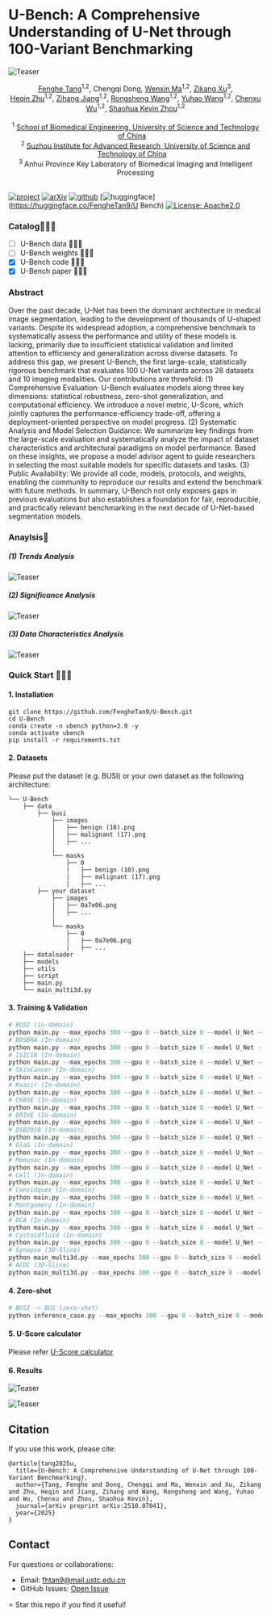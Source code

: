 # U-Bench: A Comprehensive Understanding of U-Net through 100-Variant Benchmarking

![Teaser](imgs/teaser2.jpg)

<div align="center">
    <span class="author-block">
    <a href="https://scholar.google.com/citations?user=x1pODsMAAAAJ&hl=en" target="_blank">Fenghe Tang</a><sup>1,2</sup>,</span>
    <span class="author-block">
    <a target="_blank">Chengqi Dong</a>,</span>
    <span class="author-block">
    <a href="https://scholar.google.com/citations?user=r0-tZ8cAAAAJ&hl=en" target="_blank">Wenxin Ma</a><sup>1,2</sup>,</span>
    <span class="author-block">
    <a href="https://scholar.google.com/citations?user=TxjqAY0AAAAJ&hl=en" target="_blank">Zikang Xu</a><sup>3</sup>,</span>
    <br>
    <span class="author-block">
    <a href="https://scholar.google.com/citations?user=YkfSFekAAAAJ&hl=en" target="_blank">Heqin Zhu</a><sup>1,2</sup>,</span>
    <span class="author-block">
    <a href="https://scholar.google.com/citations?user=Wo8tMSMAAAAJ&hl=en" target="_blank">Zihang Jiang</a><sup>1,2</sup>,</span>
    <span class="author-block">
    <a href="https://scholar.google.com/citations?user=rYP1nFEAAAAJ&hl=en" target="_blank">Rongsheng Wang</a><sup>1,2</sup>,</span>
    <span class="author-block">
    <a href="https://scholar.google.com/citations?user=wi016FcAAAAJ&hl=en" target="_blank">Yuhao Wang</a><sup>1,2</sup>,</span>
    <span class="author-block">
    <a href="https://scholar.google.com/citations?user=tI39ThgAAAAJ&hl=en" target="_blank">Chenxu Wu</a><sup>1,2</sup>,</span>
    <span class="author-block">        
    <a href="https://scholar.google.com/citations?user=8eNm2GMAAAAJ&hl=en" target="_blank">Shaohua Kevin Zhou</a><sup>1,2</sup>
    </span>
</div>

<br>

<div align="center">
    <sup>1</sup>
    <a href='https://en.ustc.edu.cn/' target='_blank'>School of Biomedical Engineering, University of Science and Technology of China</a>&emsp;
    <br>
    <sup>2</sup> <a href='http://english.ict.cas.cn/' target='_blank'>Suzhou Institute for Advanced Research, University of Science and Technology of China</a>&emsp;
    <br>
    <sup>3</sup> <a target='_blank'>Anhui Province Key Laboratory of Biomedical Imaging and Intelligent Processing</a>
</div>

<br>

  [![project](https://img.shields.io/badge/project-ubench-brightgreen)](https://fenghetan9.github.io/ubench)    [![arXiv](https://img.shields.io/badge/arxiv-2510.07041-b31b1b)](https://arxiv.org/pdf/2510.07041)   [![github](https://img.shields.io/badge/github-U--Bench-black)](https://github.com/FengheTan9/U-Bench)  [![huggingface](https://img.shields.io/badge/Huggingface-U--Bench-yellow)](https://huggingface.co/FengheTan9/U Bench)   <a href="#LICENSE--citation"><img alt="License: Apache2.0" src="https://img.shields.io/badge/LICENSE-Apache%202.0-blue.svg"/></a>



### Catalog🚀🚀🚀

- [ ] U-Bench data 🤗🤗🤗
- [ ] U-Bench weights 🤗🤗🤗
- [x] U-Bench code 🤗🤗🤗
- [x] U-Bench paper 🤗🤗🤗

### Abstract

Over the past decade, U-Net has been the dominant architecture in medical image segmentation, leading to the development of thousands of U-shaped variants. Despite its widespread adoption, a comprehensive benchmark to systematically assess the performance and utility of these models is lacking, primarily due to insufficient statistical validation and limited attention to efficiency and generalization across diverse datasets. To address this gap, we present U-Bench, the first large-scale, statistically rigorous benchmark that evaluates 100 U-Net variants across 28 datasets and 10 imaging modalities. Our contributions are threefold: (1) Comprehensive Evaluation: U-Bench evaluates models along three key dimensions: statistical robustness, zero-shot generalization, and computational efficiency. We introduce a novel metric, U-Score, which jointly captures the performance-efficiency trade-off, offering a deployment-oriented perspective on model progress. (2) Systematic Analysis and Model Selection Guidance: We summarize key findings from the large-scale evaluation and systematically analyze the impact of dataset characteristics and architectural paradigms on model performance. Based on these insights, we propose a model advisor agent to guide researchers in selecting the most suitable models for specific datasets and tasks. (3) Public Availability: We provide all code, models, protocols, and weights, enabling the community to reproduce our results and extend the benchmark with future methods. In summary, U-Bench not only exposes gaps in previous evaluations but also establishes a foundation for fair, reproducible, and practically relevant benchmarking in the next decade of U-Net-based segmentation models.

### Anaylsis🧐

##### (1) Trends Analysis

![Teaser](imgs/trends.jpg)

##### (2) Significance Analysis

![Teaser](imgs/significance.jpg)

##### (3) Data Characteristics Analysis

![Teaser](imgs/data_analysis.jpg)

### Quick Start 🤩🤩🤩

#### 1. Installation

```
git clone https://github.com/FengheTan9/U-Bench.git
cd U-Bench
conda create -n ubench python=3.9 -y  
conda activate ubench  
pip install -r requirements.txt  
```

#### 2. Datasets

Please put the dataset (e.g. BUSI) or your own dataset as the following architecture:

```
└── U-Bench
    ├── data
        ├── busi
            ├── images
            |   ├── benign (10).png
            │   ├── malignant (17).png
            │   ├── ...
            |
            └── masks
                ├── 0
                |   ├── benign (10).png
                |   ├── malignant (17).png
                |   ├── ...
        ├── your dataset
            ├── images
            |   ├── 0a7e06.png
            │   ├── ...
            |
            └── masks
                ├── 0
                |   ├── 0a7e06.png
                |   ├── ...
    ├── dataloader
    ├── models
    ├── utils
    ├── script
    ├── main.py
    └── main_multi3d.py
```

#### 3. Training & Validation

```python
# BUSI (in-domain)
python main.py --max_epochs 300 --gpu 0 --batch_size 8 --model U_Net --base_dir ./data/busi --dataset_name busi
# BUSBRA (In-domain)
python main.py --max_epochs 300 --gpu 0 --batch_size 8 --model U_Net --base_dir ./data/BUSBRA --dataset_name BUSBRA
# ISIC18 (In-domain)
python main.py --max_epochs 300 --gpu 0 --batch_size 8 --model U_Net --base_dir ./data/isic18 --dataset_name isic18
# SkinCancer (In-domain)
python main.py --max_epochs 300 --gpu 0 --batch_size 8 --model U_Net --base_dir ./data/uwaterlooskincancer --dataset_name uwaterlooskincancer
# Kvasir (In-domain)
python main.py --max_epochs 300 --gpu 0 --batch_size 8 --model U_Net --base_dir ./data/Kvasir-SEG --dataset_name Kvasir-SEG
# CHASE (In-domain)
python main.py --max_epochs 300 --gpu 0 --batch_size 8 --model U_Net --base_dir ./data/CHASEDB1 --dataset_name CHASEDB1
# DRIVE (In-domain)
python main.py --max_epochs 300 --gpu 0 --batch_size 8 --model U_Net --base_dir ./data/DRIVE --dataset_name DRIVE
# DSB2018 (In-domain)
python main.py --max_epochs 300 --gpu 0 --batch_size 8 --model U_Net --base_dir ./data/DSB2018 --dataset_name DSB2018
# GlaS (In-domain)
python main.py --max_epochs 300 --gpu 0 --batch_size 8 --model U_Net --base_dir ./data/Glas --dataset_name Glas
# Monusac (In-domain)
python main.py --max_epochs 300 --gpu 0 --batch_size 8 --model U_Net --base_dir ./data/monusac --dataset_name monusac
# Cell (In-domain)
python main.py --max_epochs 300 --gpu 0 --batch_size 8 --model U_Net --base_dir ./data/cellnuclei --dataset_name cellnuclei
# Convidquex (In-domain)
python main.py --max_epochs 300 --gpu 0 --batch_size 8 --model U_Net --base_dir ./data/covidquex --dataset_name covidquex
# Montgomery (In-domain)
python main.py --max_epochs 300 --gpu 0 --batch_size 8 --model U_Net --base_dir ./data/Montgomery --dataset_name Montgomery
# DCA (In-domain)
python main.py --max_epochs 300 --gpu 0 --batch_size 8 --model U_Net --base_dir ./data/dca1 --dataset_name dca1
# Cystoidfluid (In-domain)
python main.py --max_epochs 300 --gpu 0 --batch_size 8 --model U_Net --base_dir ./data/cystoidfluid --dataset_name cystoidfluid
# Synapse (3D-Slice)
python main_multi3d.py --max_epochs 300 --gpu 0 --batch_size 8 --model U_Net --base_dir ./data/synapse --dataset_name synapse --num_classes 9 --input_channel 3 --val_interval 100
# ACDC (3D-Slice)
python main_multi3d.py --max_epochs 300 --gpu 0 --batch_size 8 --model U_Net --base_dir ./data/ACDC--dataset_name ACDC --num_classes 4 --input_channel 3 --val_interval 100
```

#### 4. Zero-shot

```python
# BUSI -> BUS (zero-shot)
python inference_case.py --max_epochs 300 --gpu 0 --batch_size 8 --model U_Net --base_dir ./data/busi --dataset_name busi --zero_shot_base_dir ./data/bus --zero_shot_dataset_name bus --just_for_test True
```

#### 5. U-Score calculator

Please refer [U-Score calculator](https://fenghetan9.github.io/ubench)

#### 6. Results

![Teaser](imgs/iou.jpg)

![Teaser](imgs/uscore.jpg)

## Citation

If you use this work, please cite:

```
@article{tang2025u,
  title={U-Bench: A Comprehensive Understanding of U-Net through 100-Variant Benchmarking},
  author={Tang, Fenghe and Dong, Chengqi and Ma, Wenxin and Xu, Zikang and Zhu, Heqin and Jiang, Zihang and Wang, Rongsheng and Wang, Yuhao and Wu, Chenxu and Zhou, Shaohua Kevin},
  journal={arXiv preprint arXiv:2510.07041},
  year={2025}
}
```

## Contact

For questions or collaborations:

- Email: [fhtan9@mail.ustc.edu.cn](mailto:fhtan9@mail.ustc.edu.cn)
- GitHub Issues: [Open Issue](https://github.com/FengheTan9/U-Bench/issues)

⭐ Star this repo if you find it useful!